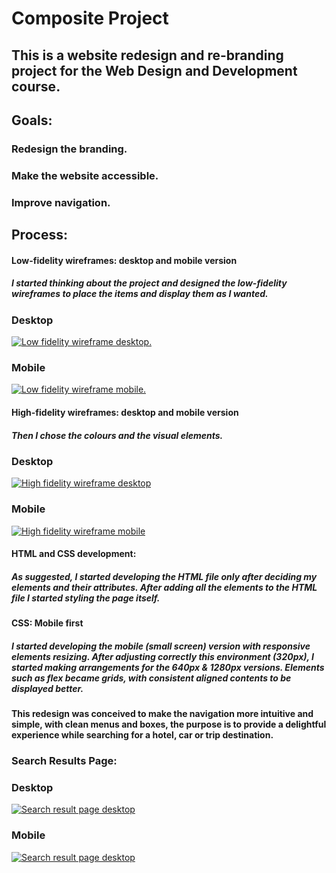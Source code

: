 # Composite Project 

## This is a website redesign and re-branding project for the Web Design and Development course. 

## Goals:
### Redesign the branding.
### Make the website accessible. 
### Improve navigation. 

## Process:
#### Low-fidelity wireframes: desktop and mobile version 
##### I started thinking about the project and designed the low-fidelity wireframes to place the items and display them as I wanted.
### Desktop
<a href="https://i.imgur.com/zRKHeau.png"><img src="https://i.imgur.com/zRKHeau.png" title="Low fidelity wireframe desktop." /></a>
### Mobile
<a href="https://i.imgur.com/iiCQFHn.png"><img src="https://i.imgur.com/iiCQFHn.png" title="Low fidelity wireframe mobile." /></a>

#### High-fidelity wireframes: desktop and mobile version 
##### Then I chose the colours and the visual elements. 
### Desktop 
<a href="https://i.imgur.com/N0SV0Kn.png"><img src="https://i.imgur.com/N0SV0Kn.png" title="High fidelity wireframe desktop" /></a>
### Mobile
<a href="https://i.imgur.com/prGSIvc.png"><img src="https://i.imgur.com/prGSIvc.png" title="High fidelity wireframe mobile" /></a>

#### HTML and CSS development: 
##### As suggested, I started developing the HTML file only after deciding my elements and their attributes. After adding all the elements to the HTML file I started styling the page itself. 
#### CSS: Mobile first 
##### I started developing the mobile (small screen) version with responsive elements resizing. After adjusting correctly this environment (320px), I started making arrangements for the 640px & 1280px versions. Elements such as flex became grids, with consistent aligned contents to be displayed better. 

#### This redesign was conceived to make the navigation more intuitive and simple, with clean menus and boxes, the purpose is to provide a delightful experience while searching for a hotel, car or trip destination. 

### Search Results Page: 
### Desktop
<a href="https://i.imgur.com/qiQU85g.png"><img src="https://i.imgur.com/qiQU85g.png" title="Search result page desktop"></a>
### Mobile
<a href="https://i.imgur.com/6JgO8xh.png"><img src="https://i.imgur.com/6JgO8xh.png" title="Search result page desktop"></a>
